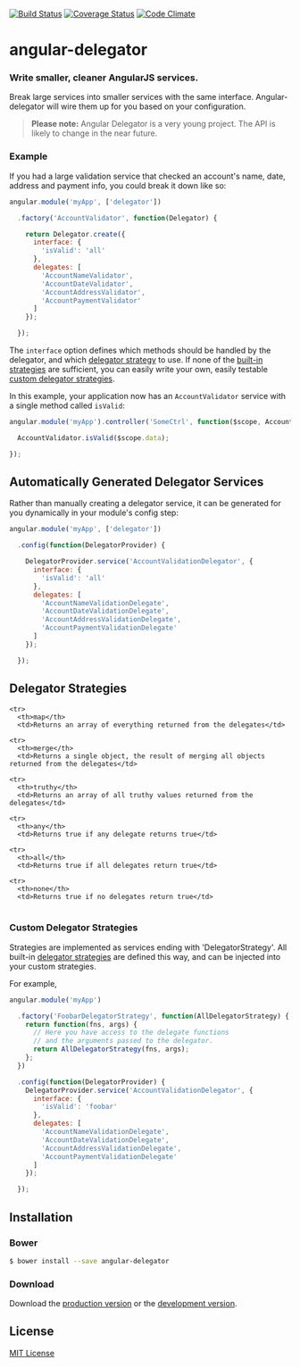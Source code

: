 [![Build Status](https://img.shields.io/travis/markdalgleish/angular-delegator/master.svg?style=flat)](https://travis-ci.org/markdalgleish/angular-delegator) [![Coverage Status](https://img.shields.io/coveralls/markdalgleish/angular-delegator/master.svg?style=flat)](https://coveralls.io/r/markdalgleish/angular-delegator) [![Code Climate](https://img.shields.io/codeclimate/github/markdalgleish/angular-delegator.svg?style=flat)](https://codeclimate.com/github/markdalgleish/angular-delegator)

# angular-delegator

### Write smaller, cleaner AngularJS services.

Break large services into smaller services with the same interface. Angular-delegator will wire them up for you based on your configuration.

> **Please note:** Angular Delegator is a very young project. The API is likely to change in the near future.

### Example

If you had a large validation service that checked an account's name, date, address and payment info, you could break it down like so:

```js
angular.module('myApp', ['delegator'])

  .factory('AccountValidator', function(Delegator) {

    return Delegator.create({
      interface: {
        'isValid': 'all'
      },
      delegates: [
        'AccountNameValidator',
        'AccountDateValidator',
        'AccountAddressValidator',
        'AccountPaymentValidator'
      ]
    });

  });
```

The `interface` option defines which methods should be handled by the delegator, and which [delegator strategy](#delegator-strategies) to use. If none of the [built-in strategies](#delegator-strategies) are sufficient, you can easily write your own, easily testable [custom delegator strategies](#custom-delegator-strategies).

In this example, your application now has an `AccountValidator` service with a single method called `isValid`:

```js
angular.module('myApp').controller('SomeCtrl', function($scope, AccountValidator) {

  AccountValidator.isValid($scope.data);

});
```

## Automatically Generated Delegator Services

Rather than manually creating a delegator service, it can be generated for you dynamically in your module's config step:

```js
angular.module('myApp', ['delegator'])

  .config(function(DelegatorProvider) {

    DelegatorProvider.service('AccountValidationDelegator', {
      interface: {
        'isValid': 'all'
      },
      delegates: [
        'AccountNameValidationDelegate',
        'AccountDateValidationDelegate',
        'AccountAddressValidationDelegate',
        'AccountPaymentValidationDelegate'
      ]
    });

  });
```

## Delegator Strategies

<table>

    <tr>
      <th>map</th>
      <td>Returns an array of everything returned from the delegates</td>

    <tr>
      <th>merge</th>
      <td>Returns a single object, the result of merging all objects returned from the delegates</td>

    <tr>
      <th>truthy</th>
      <td>Returns an array of all truthy values returned from the delegates</td>

    <tr>
      <th>any</th>
      <td>Returns true if any delegate returns true</td>

    <tr>
      <th>all</th>
      <td>Returns true if all delegates return true</td>

    <tr>
      <th>none</th>
      <td>Returns true if no delegates return true</td>

</table>

### Custom Delegator Strategies

Strategies are implemented as services ending with 'DelegatorStrategy'. All built-in [delegator strategies](#delegator-strategies) are defined this way, and can be injected into your custom strategies.

For example,

```js
angular.module('myApp')

  .factory('FoobarDelegatorStrategy', function(AllDelegatorStrategy) {
    return function(fns, args) {
      // Here you have access to the delegate functions
      // and the arguments passed to the delegator.
      return AllDelegatorStrategy(fns, args);
    };
  })

  .config(function(DelegatorProvider) {
    DelegatorProvider.service('AccountValidationDelegator', {
      interface: {
        'isValid': 'foobar'
      },
      delegates: [
        'AccountNameValidationDelegate',
        'AccountDateValidationDelegate',
        'AccountAddressValidationDelegate',
        'AccountPaymentValidationDelegate'
      ]
    });

  });
```

## Installation

### Bower

```bash
$ bower install --save angular-delegator
```

### Download

Download the [production version][min] or the [development version][max].

[min]: https://raw.github.com/markdalgleish/angular-delegator/master/dist/angular-delegator.min.js
[max]: https://raw.github.com/markdalgleish/angular-delegator/master/dist/angular-delegator.js

## License

[MIT License](http://markdalgleish.mit-license.org)

